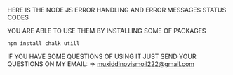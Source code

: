 HERE IS THE NODE JS ERROR HANDLING AND ERROR MESSAGES STATUS CODES

YOU ARE ABLE TO USE THEM BY INSTALLING SOME OF PACKAGES

```
npm install chalk utill
```

IF YOU HAVE SOME QUESTIONS OF USING IT JUST SEND YOUR QUESTIONS ON MY EMAIL:
=> [muxiddinovismoil222@gmail.com](mailto:muxiddinovismoil222@gmail.com)
